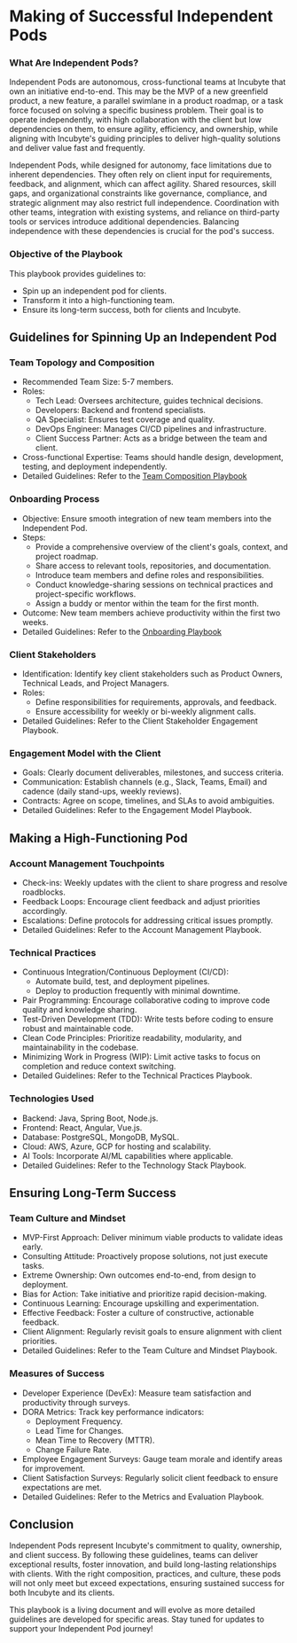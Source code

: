 # Making of Successful Independent Pods

### What Are Independent Pods?

Independent Pods are autonomous, cross-functional teams at Incubyte that own an initiative end-to-end. This may be the MVP of a new greenfield product, a new feature, a parallel swimlane in a product roadmap, or a task force focused on solving a specific business problem. Their goal is to operate independently, with high collaboration with the client but low dependencies on them, to ensure agility, efficiency, and ownership, while aligning with Incubyte's guiding principles to deliver high-quality solutions and deliver value fast and frequently. 

Independent Pods, while designed for autonomy, face limitations due to inherent dependencies. They often rely on client input for requirements, feedback, and alignment, which can affect agility. Shared resources, skill gaps, and organizational constraints like governance, compliance, and strategic alignment may also restrict full independence. Coordination with other teams, integration with existing systems, and reliance on third-party tools or services introduce additional dependencies. Balancing independence with these dependencies is crucial for the pod's success. 


### Objective of the Playbook

This playbook provides guidelines to:

-   Spin up an independent pod for clients.
-   Transform it into a high-functioning team.
-   Ensure its long-term success, both for clients and Incubyte.


## Guidelines for Spinning Up an Independent Pod

### Team Topology and Composition

-   Recommended Team Size: 5-7 members.
-   Roles:
    -   Tech Lead: Oversees architecture, guides technical decisions.
    -   Developers: Backend and frontend specialists.
    -   QA Specialist: Ensures test coverage and quality.
    -   DevOps Engineer: Manages CI/CD pipelines and infrastructure.
    -   Client Success Partner: Acts as a bridge between the team and client.
-   Cross-functional Expertise: Teams should handle design, development, testing, and deployment independently.
-   Detailed Guidelines: Refer to the [Team Composition Playbook](./team-composition-playbook.md)

### Onboarding Process

-   Objective: Ensure smooth integration of new team members into the Independent Pod.
-   Steps:
    -   Provide a comprehensive overview of the client's goals, context, and project roadmap.
    -   Share access to relevant tools, repositories, and documentation.
    -   Introduce team members and define roles and responsibilities.
    -   Conduct knowledge-sharing sessions on technical practices and project-specific workflows.
    -   Assign a buddy or mentor within the team for the first month.
-   Outcome: New team members achieve productivity within the first two weeks.
-   Detailed Guidelines: Refer to the [Onboarding Playbook](./sprint-0/team-onboarding-guide.md)

### Client Stakeholders

-   Identification: Identify key client stakeholders such as Product Owners, Technical Leads, and Project Managers.
-   Roles:
    -   Define responsibilities for requirements, approvals, and feedback.
    -   Ensure accessibility for weekly or bi-weekly alignment calls.
-   Detailed Guidelines: Refer to the Client Stakeholder Engagement Playbook.

### Engagement Model with the Client

-   Goals: Clearly document deliverables, milestones, and success criteria.
-   Communication: Establish channels (e.g., Slack, Teams, Email) and cadence (daily stand-ups, weekly reviews).
-   Contracts: Agree on scope, timelines, and SLAs to avoid ambiguities.
-   Detailed Guidelines: Refer to the Engagement Model Playbook.


## Making a High-Functioning Pod

### Account Management Touchpoints

-   Check-ins: Weekly updates with the client to share progress and resolve roadblocks.
-   Feedback Loops: Encourage client feedback and adjust priorities accordingly.
-   Escalations: Define protocols for addressing critical issues promptly.
-   Detailed Guidelines: Refer to the Account Management Playbook.

### Technical Practices

-   Continuous Integration/Continuous Deployment (CI/CD):
    -   Automate build, test, and deployment pipelines.
    -   Deploy to production frequently with minimal downtime.
-   Pair Programming: Encourage collaborative coding to improve code quality and knowledge sharing.
-   Test-Driven Development (TDD): Write tests before coding to ensure robust and maintainable code.
-   Clean Code Principles: Prioritize readability, modularity, and maintainability in the codebase.
-   Minimizing Work in Progress (WIP): Limit active tasks to focus on completion and reduce context switching.
-   Detailed Guidelines: Refer to the Technical Practices Playbook.

### Technologies Used

-   Backend: Java, Spring Boot, Node.js.
-   Frontend: React, Angular, Vue.js.
-   Database: PostgreSQL, MongoDB, MySQL.
-   Cloud: AWS, Azure, GCP for hosting and scalability.
-   AI Tools: Incorporate AI/ML capabilities where applicable.
-   Detailed Guidelines: Refer to the Technology Stack Playbook.

## Ensuring Long-Term Success

### Team Culture and Mindset

-   MVP-First Approach: Deliver minimum viable products to validate ideas early.
-   Consulting Attitude: Proactively propose solutions, not just execute tasks.
-   Extreme Ownership: Own outcomes end-to-end, from design to deployment.
-   Bias for Action: Take initiative and prioritize rapid decision-making.
-   Continuous Learning: Encourage upskilling and experimentation.
-   Effective Feedback: Foster a culture of constructive, actionable feedback.
-   Client Alignment: Regularly revisit goals to ensure alignment with client priorities.
-   Detailed Guidelines: Refer to the Team Culture and Mindset Playbook.

### Measures of Success

-   Developer Experience (DevEx): Measure team satisfaction and productivity through surveys.
-   DORA Metrics: Track key performance indicators:
    -   Deployment Frequency.
    -   Lead Time for Changes.
    -   Mean Time to Recovery (MTTR).
    -   Change Failure Rate.
-   Employee Engagement Surveys: Gauge team morale and identify areas for improvement.
-   Client Satisfaction Surveys: Regularly solicit client feedback to ensure expectations are met.
-   Detailed Guidelines: Refer to the Metrics and Evaluation Playbook.

## Conclusion

Independent Pods represent Incubyte's commitment to quality, ownership, and client success. By following these guidelines, teams can deliver exceptional results, foster innovation, and build long-lasting relationships with clients. With the right composition, practices, and culture, these pods will not only meet but exceed expectations, ensuring sustained success for both Incubyte and its clients.

This playbook is a living document and will evolve as more detailed guidelines are developed for specific areas. Stay tuned for updates to support your Independent Pod journey!